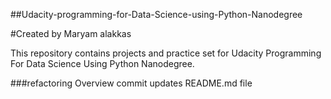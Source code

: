 ##Udacity-programming-for-Data-Science-using-Python-Nanodegree

#Created by Maryam alakkas

This repository contains projects and practice set for Udacity Programming For Data Science Using Python Nanodegree.

###refactoring
Overview
commit updates README.md file
